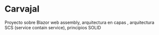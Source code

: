 # Carvajal
Proyecto sobre Blazor web assembly, arquitectura en capas , arquitectura SCS (service contain service), principios SOLID
